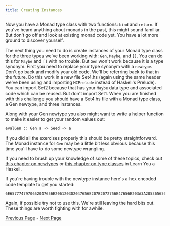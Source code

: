 ```yaml
---
title: Creating Instances
---
```


Now you have a Monad type class with two functions: `bind` and `return`.  If
you've heard anything about monads in the past, this might sound familiar.
But don't go off and look at existing monad code yet.  You have a lot more
ground to discover yourself.

The next thing you need to do is create instances of your Monad type class for
the three types we've been working with: `Gen`, `Maybe`, and `[]`. You can do this for
`Maybe` and `[]` with no trouble. But `Gen` won't work because it is a type synonym.
First you need to replace your type synonym with a `newtype`. Don't go back and
modify your old code. We'll be referring back to that in the future. Do this
work in a new file Set4.hs (again using the same header we've been using and
importing `MCPrelude` instead of Haskell's Prelude). You can import Set2 because
that has your `Maybe` data type and associated code which can be reused. But don't
import Set1. When you are finished with this challenge you should have a Set4.hs
file with a Monad type class, a Gen newtype, and three instances.

Along with your Gen newtype you also might want to write a helper function to
make it easier to get your random values out:

    evalGen :: Gen a -> Seed -> a

If you did all the exercises properly this should be pretty straightforward. The
Monad instance for `Gen` may be a little bit less obvious because this time you'll
have to do some newtype wrangling.

If you need to brush up your knowledge of some of these topics, check out [this
chapter on
newtypes](http://learnyouahaskell.com/functors-applicative-functors-and-monoids#the-newtype-keyword)
or [this chapter on type
classes](http://learnyouahaskell.com/making-our-own-types-and-typeclasses#typeclasses-102)
in Learn You a Haskell.

If you're having trouble with the newtype instance here's a hex encoded code
template to get you started:

    6E6577747970652047656E2061203D2047656E207B2072756E47656E203A3A2053656564202D3E2028612C205365656429207DDADA696E7374616E6365204D6F6E61642047656E207768657265DA2020202072657475726E203D202E2E2EDA2020202062696E64203D202E2E2E

Again, if possible try not to use this. We're still leaving the hard bits out.
These things are worth fighting with for awhile.

[Previous Page](ex4-3.html) - [Next Page](ex4-5.html)

